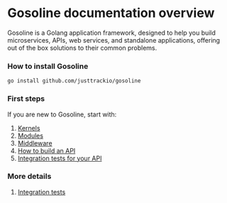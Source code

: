 # Gosoline documentation overview

Gosoline is a Golang application framework, designed to help you build microservices, APIs, web services, and standalone applications, offering out of the box solutions to their common problems.

### How to install Gosoline

```
go install github.com/justtrackio/gosoline 
```

### First steps

If you are new to Gosoline, start with:

1. [Kernels](getting_started/kernel.md)
2. [Modules](getting_started/module.md)
3. [Middleware](getting_started/middleware.md)
4. [How to build an API](getting_started/how_to_build_an_api.md)
5. [Integration tests for your API](getting_started/integration_tests.md)

### More details

1. [Integration tests](more_details/integration_tests.md)
